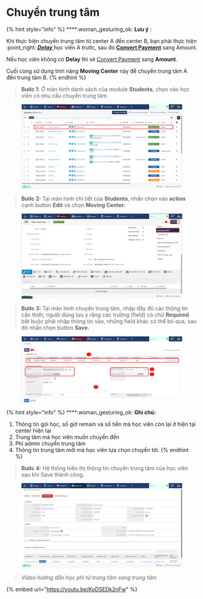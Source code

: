 # Chuyển trung tâm

{% hint style="info" %}
****:woman\_gesturing\_ok: **Lưu ý** :

Khi thực hiện chuyển trung tâm từ center A đến center B, bạn phải thực hiện :point\_right: [_**Delay**_ ](https://help.dotb.vn/bo-phan-giao-vu/quan-li-su-vu/quan-li-delay#hoc-vien-delay-khoi-lop)học viên A trước, sau đó [**Convert Payment**](../../../admin-guide/drop-payment.md#convert-payment) sang Amount.

Nếu học viên không có **Delay** thì sẽ [Convert Payment](https://help.dotb.vn/admin-guide/drop-payment#convert-payment) sang **Amount**.

Cuối cùng sử dụng tính năng **Moving Center** này để chuyển trung tâm A đến trung tâm B.
{% endhint %}

> **Bước 1**: Ở màn hình danh sách của module **Students**, chọn vào học viên có nhu cầu chuyển trung tâm.

<figure><img src="../../../.gitbook/assets/image (54).png" alt=""><figcaption></figcaption></figure>

> **Bước 2:** Tại màn hình chi tiết của **Students**, nhấn chọn vào **action** cạnh button **Edit** và chọn **Moving Center.**

<figure><img src="../../../.gitbook/assets/image (53) (3).png" alt=""><figcaption></figcaption></figure>

> **Bước 3:** Tại màn hình chuyển trung tâm, nhập đầy đủ các thông tin cần thiết, người dùng lưu ý rằng các trường (field) có chữ **Required** bắt buộc phải nhập thông tin vào, những field khác có thể bỏ qua, sau đó nhấn chọn button **Save.**

<figure><img src="../../../.gitbook/assets/image (15) (3).png" alt=""><figcaption></figcaption></figure>

{% hint style="info" %}
****:woman\_gesturing\_ok: **Ghi chú:**

1. Thông tin gói học, số giờ remain và số tiền mà học viên còn lại ở hiện tại center hiện tại
2. Trung tâm mà học viên muốn chuyển đến
3. Phí admin chuyển trung tâm
4. Thông tin trung tâm mới mà học viên lựa chọn chuyển tới.
{% endhint %}

> **Bước 4:** Hệ thống hiển thị thông tin chuyển trung tâm của học viên sau khi Save thành công.

<figure><img src="../../../.gitbook/assets/image (3) (1) (4).png" alt=""><figcaption></figcaption></figure>

> _Video hướng dẫn học phí từ trung tâm sang trung tâm_

{% embed url="https://youtu.be/KoDSEDk2nFw" %}
